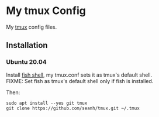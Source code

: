 My tmux Config
==============

My [tmux](https://tmux.github.io/) config files.

Installation
------------

### Ubuntu 20.04

Install [fish shell](https://fishshell.com/), my tmux.conf sets it as tmux's
default shell.  
FIXME: Set fish as tmux's default shell only if fish is installed.

Then:

```terminal
sudo apt install --yes git tmux
git clone https://github.com/seanh/tmux.git ~/.tmux
```
